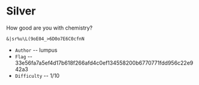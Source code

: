 # Silver

How good are you with chemistry?

`&|sr%u\L(9oE04_>6D0o7E6C0cfnN`

* `Author` -- lumpus
* `Flag` -- 33e56fa7a5ef4d17b618f266afd4c0ef134558200b6770771fdd956c22e942a3
* `Difficulty` -- 1/10
